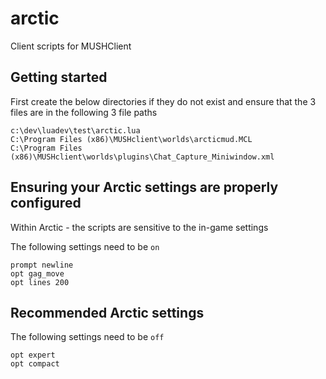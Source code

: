 # arctic
Client scripts for MUSHClient

## Getting started

First create the below directories if they do not exist and ensure that the 3 files are in the following 3 file paths

```
c:\dev\luadev\test\arctic.lua
C:\Program Files (x86)\MUSHclient\worlds\arcticmud.MCL
C:\Program Files (x86)\MUSHclient\worlds\plugins\Chat_Capture_Miniwindow.xml
```

## Ensuring your Arctic settings are properly configured

Within Arctic - the scripts are sensitive to the in-game settings

The following settings need to be ```on```
```
prompt newline
opt gag_move
opt lines 200
``` 

## Recommended Arctic settings

The following settings need to be ```off```
```
opt expert
opt compact
``` 
